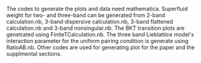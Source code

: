 The codes to generate the plots and data need mathematica. Superfluid weight for two- and three-band can be generated from 2-band calculation.nb, 3-band dispersive calculation.nb, 3-band flattened calculation.nb 
and 3-band nonsingular.nb. The BKT transition plots are genetrated using FiniteTCalculation.nb. The three band Lieblattice model's interaction parameter for the uniform pairing condition is generate using RatioAB.nb.
Other codes are used for generating plot for the paper and the supplmental sections. 
